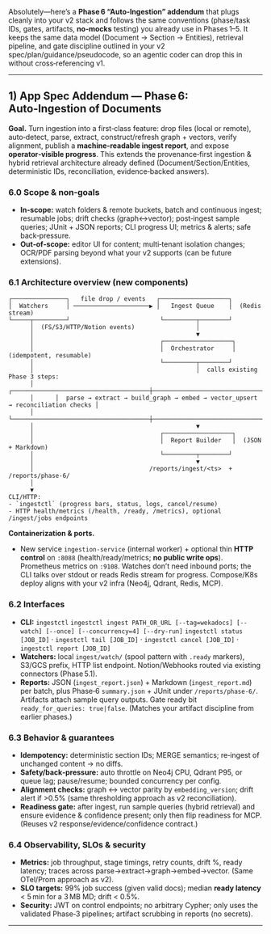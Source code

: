 Absolutely—here’s a **Phase 6 “Auto‑Ingestion” addendum** that plugs cleanly into your v2 stack and follows the same conventions (phase/task IDs, gates, artifacts, **no‑mocks** testing) you already use in Phases 1–5. It keeps the same data model (Document → Section → Entities), retrieval pipeline, and gate discipline outlined in your v2 spec/plan/guidance/pseudocode, so an agentic coder can drop this in without cross‑referencing v1.

---

## 1) **App Spec Addendum — Phase 6: Auto‑Ingestion of Documents**

**Goal.** Turn ingestion into a first‑class feature: drop files (local or remote), auto‑detect, parse, extract, construct/refresh graph + vectors, verify alignment, publish a **machine‑readable ingest report**, and expose **operator‑visible progress**. This extends the provenance‑first ingestion & hybrid retrieval architecture already defined (Document/Section/Entities, deterministic IDs, reconciliation, evidence‑backed answers).

### 6.0 Scope & non‑goals

* **In‑scope:** watch folders & remote buckets, batch and continuous ingest; resumable jobs; drift checks (graph↔vector); post‑ingest sample queries; JUnit + JSON reports; CLI progress UI; metrics & alerts; safe back‑pressure.
* **Out‑of‑scope:** editor UI for content; multi‑tenant isolation changes; OCR/PDF parsing beyond what your v2 supports (can be future extensions).

### 6.1 Architecture overview (new components)

```
┌───────────────┐   file drop / events   ┌───────────────────┐
│  Watchers     │ ─────────────────────▶ │   Ingest Queue    │  (Redis stream)
└─────┬─────────┘                         └─────────┬────────┘
      │  (FS/S3/HTTP/Notion events)                 │
      │                                             ▼
      │                                   ┌───────────────────┐
      │                                   │  Orchestrator     │  (idempotent, resumable)
      │                                   └─────────┬────────┘
      │                                             │  calls existing Phase 3 steps:
      │      ┌──────────────────────────────────────┼─────────────────────────────────────────┐
      │      │  parse → extract → build_graph → embed → vector_upsert → reconciliation checks │
      │      └──────────────────────────────────────┼─────────────────────────────────────────┘
      │                                             ▼
      │                                   ┌───────────────────┐
      │                                   │  Report Builder   │  (JSON + Markdown)
      │                                   └─────────┬────────┘
      │                                             ▼
      │                                /reports/ingest/<ts>  +  /reports/phase-6/
      │
      ▼
CLI/HTTP:
- `ingestctl` (progress bars, status, logs, cancel/resume)
- HTTP health/metrics (/health, /ready, /metrics), optional /ingest/jobs endpoints
```

**Containerization & ports.**

* New service `ingestion-service` (internal worker) + optional thin **HTTP control** on `:8088` (health/ready/metrics; **no public write ops**). Prometheus metrics on `:9108`. Watches don’t need inbound ports; the CLI talks over stdout or reads Redis stream for progress. Compose/K8s deploy aligns with your v2 infra (Neo4j, Qdrant, Redis, MCP).

### 6.2 Interfaces

* **CLI:** `ingestctl`
  `ingestctl ingest PATH_OR_URL [--tag=wekadocs] [--watch] [--once] [--concurrency=4] [--dry-run]`
  `ingestctl status [JOB_ID]` · `ingestctl tail [JOB_ID]` · `ingestctl cancel [JOB_ID]` · `ingestctl report [JOB_ID]`
* **Watchers:** local `ingest/watch/` (spool pattern with `.ready` markers), S3/GCS prefix, HTTP list endpoint. Notion/Webhooks routed via existing connectors (Phase 5.1).
* **Reports:** JSON (`ingest_report.json`) + Markdown (`ingest_report.md`) per batch, plus Phase‑6 `summary.json` + JUnit under `/reports/phase-6/`. Artifacts attach sample query outputs. Gate ready bit `ready_for_queries: true|false`. (Matches your artifact discipline from earlier phases.)

### 6.3 Behavior & guarantees

* **Idempotency:** deterministic section IDs; MERGE semantics; re‑ingest of unchanged content → no diffs.
* **Safety/back‑pressure:** auto throttle on Neo4j CPU, Qdrant P95, or queue lag; pause/resume; bounded concurrency per config.
* **Alignment checks:** graph ↔ vector parity by `embedding_version`; drift alert if >0.5% (same thresholding approach as v2 reconciliation).
* **Readiness gate:** after ingest, run sample queries (hybrid retrieval) and ensure evidence & confidence present; only then flip readiness for MCP. (Reuses v2 response/evidence/confidence contract.)

### 6.4 Observability, SLOs & security

* **Metrics:** job throughput, stage timings, retry counts, drift %, ready latency; traces across parse→extract→graph→embed→vector. (Same OTel/Prom approach as v2).
* **SLO targets:** 99% job success (given valid docs); median **ready latency** < 5 min for a 3 MB MD; drift < 0.5%.
* **Security:** JWT on control endpoints; no arbitrary Cypher; only uses the validated Phase‑3 pipelines; artifact scrubbing in reports (no secrets).

---
